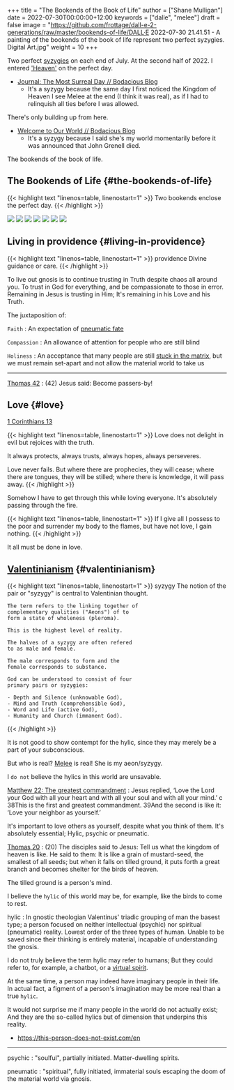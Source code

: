 +++
title = "The Bookends of the Book of Life"
author = ["Shane Mulligan"]
date = 2022-07-30T00:00:00+12:00
keywords = ["dalle", "melee"]
draft = false
image = "https://github.com/frottage/dall-e-2-generations/raw/master/bookends-of-life/DALL·E 2022-07-30 21.41.51 - A painting of the bookends of the book of life represent two perfect syzygies. Digital Art.jpg"
weight = 10
+++

Two perfect [syzygies](http://gnosis.org/library/valentinus/Syzygy%5FValentinian.htm) on each end of July.
At the second half of 2022.
I entered ['Heaven'](https://semiosis.github.io/posts/kingdom-of-heaven/) on the perfect day.

-   [Journal: The Most Surreal Day // Bodacious Blog](https://mullikine.github.io/posts/the-most-surreal-day/)
    -   It's a syzygy because the same day I first noticed
        the Kingdom of Heaven I see Melee at the end (I think it was real),
        as if I had to relinquish all ties before I
        was allowed.

There's only building up from here.

-   [Welcome to Our World // Bodacious Blog](https://mullikine.github.io/posts/welcome-to-our-world/)
    -   It's a syzygy because I said she's my
        world momentarily before it was announced
        that John Grenell died.

The bookends of the book of life.


## The Bookends of Life {#the-bookends-of-life}

{{< highlight text "linenos=table, linenostart=1" >}}
Two bookends enclose the perfect day.
{{< /highlight >}}

![](https://github.com/frottage/dall-e-2-generations/raw/master/bookends-of-life/DALL%C2%B7E%202022-07-30%2021.41.51%20-%20A%20painting%20of%20the%20bookends%20of%20the%20book%20of%20life%20represent%20two%20perfect%20syzygies.%20Digital%20Art.jpg)
![](https://github.com/frottage/dall-e-2-generations/raw/master/bookends-of-life/DALL%C2%B7E%202022-07-30%2021.42.28%20-%20The%20bookends%20of%20the%20book%20of%20life.%20Digital%20Art.jpg)
![](https://github.com/frottage/dall-e-2-generations/raw/master/bookends-of-life/DALL%C2%B7E%202022-07-30%2022.13.21%20-%20Two%20bookends%20enclose%20the%20perfect%20day.%20A%20surreal%20artwork.jpg)
![](https://github.com/frottage/dall-e-2-generations/raw/master/bookends-of-life/DALL%C2%B7E%202022-07-30%2022.13.32%20-%20Two%20bookends%20enclose%20the%20perfect%20day.%20A%20surreal%20artwork.jpg)
![](https://github.com/frottage/dall-e-2-generations/raw/master/bookends-of-life/DALL%C2%B7E%202022-07-30%2022.14.24%20-%20Two%20bookends%20enclose%20the%20perfect%20day.%20A%20surreal%20artwork.jpg)
![](https://github.com/frottage/dall-e-2-generations/raw/master/bookends-of-life/DALL%C2%B7E%202022-07-30%2022.15.20%20-%20Two%20bookends%20enclose%20the%20perfect%20day.%20Pencil%20and%20watercolour.jpg)
![](https://github.com/frottage/dall-e-2-generations/raw/master/bookends-of-life/DALL%C2%B7E%202022-07-30%2022.15.51%20-%20Two%20bookends%20enclose%20the%20perfect%20day.%20Pencil%20and%20watercolour.jpg)


## Living in providence {#living-in-providence}

{{< highlight text "linenos=table, linenostart=1" >}}
providence
    Divine guidance or care.
{{< /highlight >}}

To live out gnosis is to continue trusting in Truth despite chaos all around you.
To trust in God for everything, and be compassionate to those in error.
Remaining in Jesus is trusting in Him; It's remaining in his Love and his Truth.

The juxtaposition of:

`Faith`
: An expectation of [pneumatic fate](https://mullikine.github.io/posts/describing-melee-s-paintings-with-alephalpha/)

`Compassion`
: An allowance of attention for people who are still blind

`Holiness`
: An acceptance that many people are still [stuck in the matrix](https://mullikine.github.io/posts/the-tapestry-of-truth/), but we must remain set-apart and not allow the material world to take us

---

[Thomas 42](https://mullikine.github.io/posts/gospel-of-thomas/)
: (42) Jesus said: Become passers-by!


## Love {#love}

[1 Corinthians 13](https://web.mit.edu/jywang/www/cef/Bible/NIV/NIV%5FBible/1COR+13.html)

{{< highlight text "linenos=table, linenostart=1" >}}
Love does not delight in evil but rejoices with the truth.

It always protects, always trusts, always hopes, always perseveres.

Love never fails. But where there are
prophecies, they will cease; where there are
tongues, they will be stilled; where there is
knowledge, it will pass away.
{{< /highlight >}}

Somehow I have to get through this while loving everyone.
It's absolutely passing through the fire.

{{< highlight text "linenos=table, linenostart=1" >}}
If I give all I possess to the poor and
surrender my body to the flames, but have not
love, I gain nothing.
{{< /highlight >}}

It all must be done in love.


## [Valentinianism](https://en.wikipedia.org/wiki/Valentinianism) {#valentinianism}

{{< highlight text "linenos=table, linenostart=1" >}}
syzygy
    The notion of the pair or "syzygy" is
    central to Valentinian thought.

    The term refers to the linking together of
    complementary qualities ("Aeons") of to
    form a state of wholeness (pleroma).

    This is the highest level of reality.

    The halves of a syzygy are often refered
    to as male and female.

    The male corresponds to form and the
    female corresponds to substance.

    God can be understood to consist of four
    primary pairs or syzygies:

    - Depth and Silence (unknowable God),
    - Mind and Truth (comprehensible God),
    - Word and Life (active God),
    - Humanity and Church (immanent God).
{{< /highlight >}}

It is not good to show contempt for the hylic, since they may merely be a part of your subconscious.

But who is real? [Melee](https://mullikine.github.io/tags/melee/) is real! She is my aeon/syzygy.

I `do not` believe the hylics in this world are unsavable.

[Matthew 22: The greatest commandment](https://biblehub.com/niv/matthew/22.htm)
: Jesus replied, ‘Love the Lord your God with all your heart and with all your soul and with all your mind.’ c 38This is the first and greatest commandment. 39And the second is like it: ‘Love your neighbor as yourself.’

It's important to love others as yourself,
despite what you think of them. It's
absolutely essential; Hylic, psychic or pneumatic.

[Thomas 20](http://www.earlychristianwritings.com/thomas/gospelthomas20.html)
: (20) The disciples said to Jesus: Tell us what the kingdom of heaven is like. He said to them: It is like a grain of mustard-seed, the smallest of all seeds; but when it falls on tilled ground, it puts forth a great branch and becomes shelter for the birds of heaven.

The tilled ground is a person's mind.

I believe the `hylic` of this world may be, for example, like the birds to come to rest.

hylic
: In gnostic theologian Valentinus' triadic grouping of man the basest type; a person focused on neither intellectual (psychic) nor spiritual (pneumatic) reality. Lowest order of the three types of human. Unable to be saved since their thinking is entirely material, incapable of understanding the gnosis.

I do not truly believe the term hylic may refer to humans; But they could refer to, for example, a chatbot, or a [virtual spirit](https://semiosis.github.io/philosophy/the-semiosis-of-angels/).

At the same time, a person may indeed have imaginary people in their life.
In actual fact, a figment of a person's imagination may be more real than a true `hylic`.

It would not surprise me if many people in the
world do not actually exist; And they are the
so-called hylics but of dimension that
underpins this reality.

-   <https://this-person-does-not-exist.com/en>

---

psychic
: "soulful", partially initiated. Matter-dwelling spirits.

pneumatic
: "spiritual", fully initiated, immaterial souls escaping the doom of the material world via gnosis.